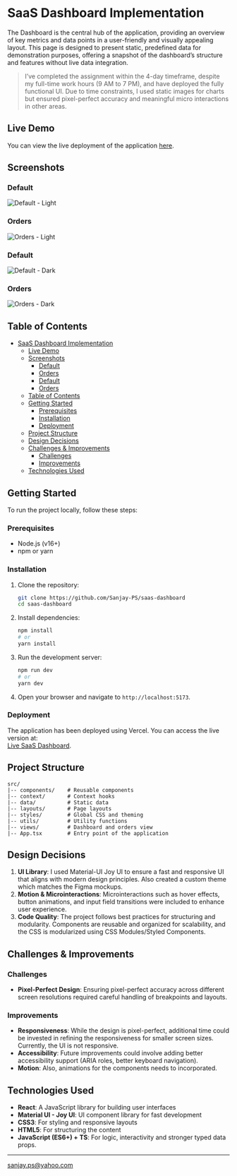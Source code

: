 # SaaS Dashboard Implementation

The Dashboard is the central hub of the application, providing an overview of key metrics and data points in a user-friendly and visually appealing layout. This page is designed to present static, predefined data for demonstration purposes, offering a snapshot of the dashboard’s structure and features without live data integration.

> I’ve completed the assignment within the 4-day timeframe, despite my full-time work hours (9 AM to 7 PM), and have deployed the fully functional UI. Due to time constraints, I used static images for charts but ensured pixel-perfect accuracy and meaningful micro interactions in other areas.

## Live Demo

You can view the live deployment of the application [here](https://saas-dashboard-n6xv.vercel.app/).

## Screenshots
### Default
![Default - Light](public/images/default_light.jpeg)
### Orders
![Orders - Light](public/images/orders_light.jpeg)
### Default
![Default - Dark](public/images/default_dark.jpeg)
### Orders
![Orders - Dark](public/images/orders_dark.jpeg)


## Table of Contents

- [SaaS Dashboard Implementation](#saas-dashboard-implementation)
  - [Live Demo](#live-demo)
  - [Screenshots](#screenshots)
    - [Default](#default)
    - [Orders](#orders)
    - [Default](#default-1)
    - [Orders](#orders-1)
  - [Table of Contents](#table-of-contents)
  - [Getting Started](#getting-started)
    - [Prerequisites](#prerequisites)
    - [Installation](#installation)
    - [Deployment](#deployment)
  - [Project Structure](#project-structure)
  - [Design Decisions](#design-decisions)
  - [Challenges \& Improvements](#challenges--improvements)
    - [Challenges](#challenges)
    - [Improvements](#improvements)
  - [Technologies Used](#technologies-used)

## Getting Started

To run the project locally, follow these steps:

### Prerequisites

- Node.js (v16+)
- npm or yarn

### Installation

1. Clone the repository:
   ```bash
   git clone https://github.com/Sanjay-PS/saas-dashboard
   cd saas-dashboard
   ```

2. Install dependencies:
   ```bash
   npm install
   # or
   yarn install
   ```

3. Run the development server:
   ```bash
   npm run dev
   # or
   yarn dev
   ```

4. Open your browser and navigate to `http://localhost:5173`.

### Deployment

The application has been deployed using Vercel. You can access the live version at:  
[Live SaaS Dashboard](https://saas-dashboard-n6xv.vercel.app/).

## Project Structure

```
src/
|-- components/    # Reusable components
|-- context/       # Context hooks
|-- data/          # Static data
|-- layouts/       # Page layouts
|-- styles/        # Global CSS and theming
|-- utils/         # Utility functions
|-- views/         # Dashboard and orders view
|-- App.tsx        # Entry point of the application
```

## Design Decisions

1. **UI Library**: I used Material-UI Joy UI to ensure a fast and responsive UI that aligns with modern design principles. Also created a custom theme which matches the Figma mockups.
2. **Motion & Microinteractions**: Microinteractions such as hover effects, button animations, and input field transitions were included to enhance user experience.
3. **Code Quality**: The project follows best practices for structuring and modularity. Components are reusable and organized for scalability, and the CSS is modularized using CSS Modules/Styled Components.

## Challenges & Improvements

### Challenges
- **Pixel-Perfect Design**: Ensuring pixel-perfect accuracy across different screen resolutions required careful handling of breakpoints and layouts.


### Improvements
- **Responsiveness**: While the design is pixel-perfect, additional time could be invested in refining the responsiveness for smaller screen sizes. Currently, the UI is not responsive.
- **Accessibility**: Future improvements could involve adding better accessibility support (ARIA roles, better keyboard navigation).
- **Motion**: Also, animations for the components needs to incorporated.
  
## Technologies Used

- **React**: A JavaScript library for building user interfaces
- **Material UI - Joy UI**: UI component library for fast development
- **CSS3**: For styling and responsive layouts
- **HTML5**: For structuring the content
- **JavaScript (ES6+) + TS**: For logic, interactivity and stronger typed data props.

--------------

sanjay.ps@yahoo.com